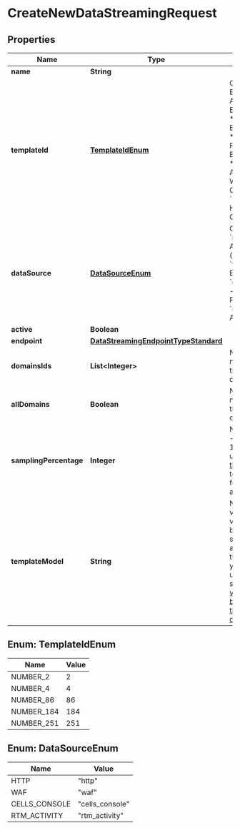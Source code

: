 

# CreateNewDataStreamingRequest


## Properties

| Name | Type | Description | Notes |
|------------ | ------------- | ------------- | -------------|
|**name** | **String** |  |  [optional] |
|**templateId** | [**TemplateIdEnum**](#TemplateIdEnum) | Options:  * &#x60;2&#x60; - Edge Applications Event Collector  * &#x60;4&#x60; - WAF Event Collector  * &#x60;86&#x60; - Edge Functions Event Collector  * &#x60;184&#x60; - Edge Applications + WAF Event Collector  * &#x60;251&#x60; - Activity History Collector  |  [optional] |
|**dataSource** | [**DataSourceEnum**](#DataSourceEnum) | Options:  * &#x60;http&#x60; - Edge Applications (default)  * &#x60;waf&#x60; - WAF Events  * &#x60;cells_console&#x60; - Edge Functions  * &#x60;rtm_activity&#x60; - Activity History    |  [optional] |
|**active** | **Boolean** |  |  [optional] |
|**endpoint** | [**DataStreamingEndpointTypeStandard**](DataStreamingEndpointTypeStandard.md) |  |  [optional] |
|**domainsIds** | **List&lt;Integer&gt;** | Note:  * Field not used with the rtm_activity data source.  |  [optional] |
|**allDomains** | **Boolean** | Note:  * Field not used with the rtm_activity data source.  |  [optional] |
|**samplingPercentage** | **Integer** | Note:  * &#x60;Range&#x60; - From 0 to 100.  * &#x60;To use:&#x60; [Contact the sales team](https://www.azion.com/en/contact-sales/) to activate this feature in your account.  |  [optional] |
|**templateModel** | **String** | Note:  * Add all variables and values that will be used to stream according to the data source you choose to use.    * All data streaming [variables can be found on the reference documentation](https://www.azion.com/en/documentation/products/data-streaming/#selecting-data-sources).    |  [optional] |



## Enum: TemplateIdEnum

| Name | Value |
|---- | -----|
| NUMBER_2 | 2 |
| NUMBER_4 | 4 |
| NUMBER_86 | 86 |
| NUMBER_184 | 184 |
| NUMBER_251 | 251 |



## Enum: DataSourceEnum

| Name | Value |
|---- | -----|
| HTTP | &quot;http&quot; |
| WAF | &quot;waf&quot; |
| CELLS_CONSOLE | &quot;cells_console&quot; |
| RTM_ACTIVITY | &quot;rtm_activity&quot; |



